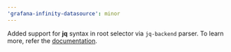 ```yaml
---
'grafana-infinity-datasource': minor
---
```


Added support for **jq** syntax in root selector via `jq-backend` parser. To learn more, refer the [documentation](https://grafana.com/docs/plugins/yesoreyeram-infinity-datasource/latest/query/jq-backend/).
